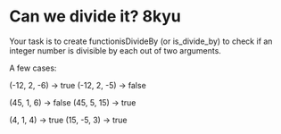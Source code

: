 # Can we divide it? 8kyu

Your task is to create functionisDivideBy (or is_divide_by) to check if an integer number is divisible by each out of two arguments.

A few cases:

(-12, 2, -6)  ->  true
(-12, 2, -5)  ->  false

(45, 1, 6)    ->  false
(45, 5, 15)   ->  true

(4, 1, 4)     ->  true
(15, -5, 3)   ->  true
